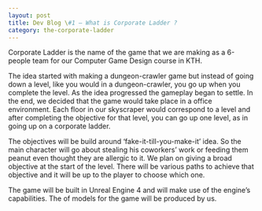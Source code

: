 ```yaml
---
layout: post
title: Dev Blog \#1 – What is Corporate Ladder ?
category: the-corporate-ladder
---
```


Corporate Ladder is the name of the game that we are making as a 6-people team for our Computer Game Design course in KTH.

The idea started with making a dungeon-crawler game but instead of going down a level, like you would in a dungeon-crawler, you go up when you complete the level. As the idea progressed the gameplay began to settle. In the end, we decided that the game would take place in a office environment. Each floor in our skyscraper would correspond to a level and after completing the objective for that level, you can go up one level, as in going up on a corporate ladder.

The objectives will be build around ‘fake-it-till-you-make-it’ idea. So the main character will go about stealing his coworkers’ work or feeding them peanut even thought they are allergic to it. We plan on giving a broad objective at the start of the level. There will be various paths to achieve that objective and it will be up to the player to choose which one.

The game will be built in Unreal Engine 4 and will make use of the engine’s capabilities. The of models for the game will be produced by us.
